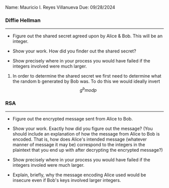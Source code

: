 Name: Mauricio I. Reyes Villanueva
Due: 09/28/2024

### Diffie Hellman
---

- Figure out the shared secret agreed upon by Alice & Bob. This will be an integer.

- Show your work. How did you finder out the shared secret?

- Show precisely where in your process you would have failed if the integers involved were much larger.

1. In order to determine the shared secret we first need to determine what the random b generated by Bob was. To do this we would ideally invert $$ g^b mod p $$

### RSA
---

- Figure out the encrypted message sent from Alice to Bob.

- Show your work. Exactly how did you figure out the message? (You should include an explanation of how the message from Alice to Bob is encoded. That is, how does Alice's intended message (whatever manner of message it may be) correspond to the integers in the plaintext that you end up with after decrypting the encrypted message?)

- Show precisely where in your process you would have failed if the integers involed were much larger.

- Explain, briefly, why the message encoding Alice used would be insecure even if Bob's keys involved larger integers.
